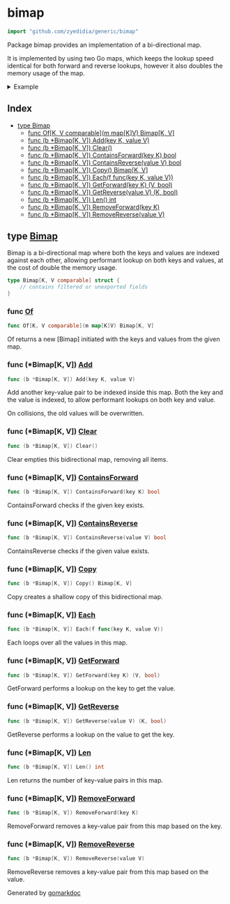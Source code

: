 <!-- Code generated by gomarkdoc. DO NOT EDIT -->

# bimap

```go
import "github.com/zyedidia/generic/bimap"
```

Package bimap provides an implementation of a bi\-directional map.

It is implemented by using two Go maps, which keeps the lookup speed identical for both forward and reverse lookups, however it also doubles the memory usage of the map.

<details><summary>Example</summary>
<p>

```go
package main

import (
	"fmt"

	"github.com/zyedidia/generic/bimap"
)

func main() {
	var bimap bimap.Bimap[int, string]

	bimap.Add(1, "foo")
	bimap.Add(2, "bar")
	bimap.Add(3, "moo")
	bimap.Add(4, "doo")

	fmt.Println(bimap.GetForward(4))
	fmt.Println(bimap.GetReverse("moo"))
	fmt.Println(bimap.GetReverse("unknown"))
}
```

#### Output

```
doo true
3 true
0 false
```

</p>
</details>

## Index

- [type Bimap](<#type-bimap>)
  - [func Of[K, V comparable](m map[K]V) Bimap[K, V]](<#func-of>)
  - [func (b *Bimap[K, V]) Add(key K, value V)](<#func-bimapk-v-add>)
  - [func (b *Bimap[K, V]) Clear()](<#func-bimapk-v-clear>)
  - [func (b *Bimap[K, V]) ContainsForward(key K) bool](<#func-bimapk-v-containsforward>)
  - [func (b *Bimap[K, V]) ContainsReverse(value V) bool](<#func-bimapk-v-containsreverse>)
  - [func (b *Bimap[K, V]) Copy() Bimap[K, V]](<#func-bimapk-v-copy>)
  - [func (b *Bimap[K, V]) Each(f func(key K, value V))](<#func-bimapk-v-each>)
  - [func (b *Bimap[K, V]) GetForward(key K) (V, bool)](<#func-bimapk-v-getforward>)
  - [func (b *Bimap[K, V]) GetReverse(value V) (K, bool)](<#func-bimapk-v-getreverse>)
  - [func (b *Bimap[K, V]) Len() int](<#func-bimapk-v-len>)
  - [func (b *Bimap[K, V]) RemoveForward(key K)](<#func-bimapk-v-removeforward>)
  - [func (b *Bimap[K, V]) RemoveReverse(value V)](<#func-bimapk-v-removereverse>)


## type [Bimap](<https://github.com/zyedidia/generic/blob/master/bimap/bimap.go#L21-L24>)

Bimap is a bi\-directional map where both the keys and values are indexed against each other, allowing performant lookup on both keys and values, at the cost of double the memory usage.

```go
type Bimap[K, V comparable] struct {
    // contains filtered or unexported fields
}
```

### func [Of](<https://github.com/zyedidia/generic/blob/master/bimap/bimap.go#L10>)

```go
func Of[K, V comparable](m map[K]V) Bimap[K, V]
```

Of returns a new \[Bimap\] initiated with the keys and values from the given map.

### func \(\*Bimap\[K, V\]\) [Add](<https://github.com/zyedidia/generic/blob/master/bimap/bimap.go#L38>)

```go
func (b *Bimap[K, V]) Add(key K, value V)
```

Add another key\-value pair to be indexed inside this map. Both the key and the value is indexed, to allow performant lookups on both key and value.

On collisions, the old values will be overwritten.

### func \(\*Bimap\[K, V\]\) [Clear](<https://github.com/zyedidia/generic/blob/master/bimap/bimap.go#L101>)

```go
func (b *Bimap[K, V]) Clear()
```

Clear empties this bidirectional map, removing all items.

### func \(\*Bimap\[K, V\]\) [ContainsForward](<https://github.com/zyedidia/generic/blob/master/bimap/bimap.go#L77>)

```go
func (b *Bimap[K, V]) ContainsForward(key K) bool
```

ContainsForward checks if the given key exists.

### func \(\*Bimap\[K, V\]\) [ContainsReverse](<https://github.com/zyedidia/generic/blob/master/bimap/bimap.go#L89>)

```go
func (b *Bimap[K, V]) ContainsReverse(value V) bool
```

ContainsReverse checks if the given value exists.

### func \(\*Bimap\[K, V\]\) [Copy](<https://github.com/zyedidia/generic/blob/master/bimap/bimap.go#L107>)

```go
func (b *Bimap[K, V]) Copy() Bimap[K, V]
```

Copy creates a shallow copy of this bidirectional map.

### func \(\*Bimap\[K, V\]\) [Each](<https://github.com/zyedidia/generic/blob/master/bimap/bimap.go#L70>)

```go
func (b *Bimap[K, V]) Each(f func(key K, value V))
```

Each loops over all the values in this map.

### func \(\*Bimap\[K, V\]\) [GetForward](<https://github.com/zyedidia/generic/blob/master/bimap/bimap.go#L83>)

```go
func (b *Bimap[K, V]) GetForward(key K) (V, bool)
```

GetForward performs a lookup on the key to get the value.

### func \(\*Bimap\[K, V\]\) [GetReverse](<https://github.com/zyedidia/generic/blob/master/bimap/bimap.go#L95>)

```go
func (b *Bimap[K, V]) GetReverse(value V) (K, bool)
```

GetReverse performs a lookup on the value to get the key.

### func \(\*Bimap\[K, V\]\) [Len](<https://github.com/zyedidia/generic/blob/master/bimap/bimap.go#L27>)

```go
func (b *Bimap[K, V]) Len() int
```

Len returns the number of key\-value pairs in this map.

### func \(\*Bimap\[K, V\]\) [RemoveForward](<https://github.com/zyedidia/generic/blob/master/bimap/bimap.go#L54>)

```go
func (b *Bimap[K, V]) RemoveForward(key K)
```

RemoveForward removes a key\-value pair from this map based on the key.

### func \(\*Bimap\[K, V\]\) [RemoveReverse](<https://github.com/zyedidia/generic/blob/master/bimap/bimap.go#L62>)

```go
func (b *Bimap[K, V]) RemoveReverse(value V)
```

RemoveReverse removes a key\-value pair from this map based on the value.



Generated by [gomarkdoc](<https://github.com/princjef/gomarkdoc>)
